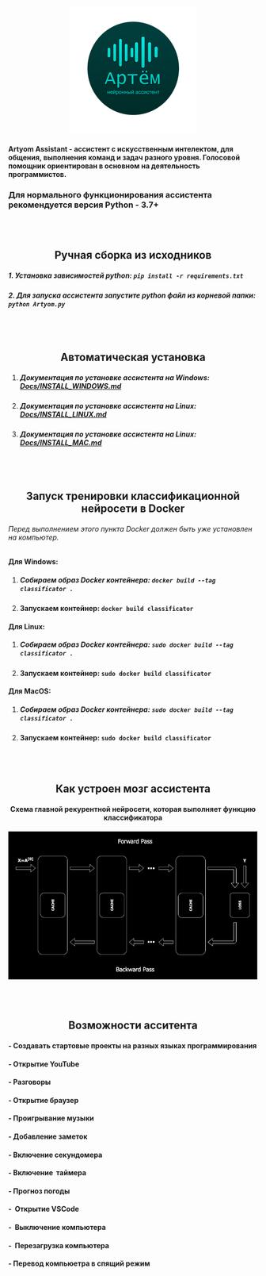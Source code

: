 <p align="center" width="100%"><img src="/Logo/png/RoundLogo256.png"></p>

#### Artyom Assistant - ассистент с искусственным интелектом, для общения, выполнения команд и задач разного уровня. Голосовой помощник ориентирован в основном на деятельность программистов.

### Для нормального функционирования ассистента рекомендуется версия Python - 3.7+
  <br></br>
## <center>**Ручная сборка из исходников**</center>

##### 1. Установка зависимостей python: `pip install -r requirements.txt`

##### 2. Для запуска ассистента запустите python файл из корневой папки: `python Artyom.py`
  <br></br>
## <center>**Автоматическая установка**</center>

1. ##### Документация по установке ассистента на Windows: [Docs/INSTALL_WINDOWS.md](/Docs/INSTALL_WINDOWS.md)

2. ##### Документация по установке ассистента на Linux: [Docs/INSTALL_LINUX.md](/Docs/INSTALL_LINUX.md)

3. ##### Документация по установке ассистента на Linux: [Docs/INSTALL_MAC.md](/Docs/INSTALL_MAC.md)
  <br></br>
## <center>**Запуск тренировки классификационной нейросети в Docker**</center>
###### Перед выполнением этого пункта Docker должен быть уже установлен на компьютер.
#### Для Windows:
1. ##### Собираем образ Docker контейнера: `docker build --tag classificator .`
2. #### Запускаем контейнер: `docker build classificator`
#### Для Linux:
1. ##### Собираем образ Docker контейнера: `sudo docker build --tag classificator .`
2. #### Запускаем контейнер: `sudo docker build classificator`
#### Для MacOS:
1. ##### Собираем образ Docker контейнера: `sudo docker build --tag classificator .`
2. #### Запускаем контейнер: `sudo docker build classificator`
<br></br>
## <center>Как устроен мозг ассистента</center>

#### <center>Схема главной рекурентной нейросети, которая выполняет функцию классификатора</center>

<p align="center" width="100%"><img src="/.github/1_7O3HgFUz_7yeHerUxk0h7A.gif"></p>

<br></br>
## <center>Возможности асситента</center>

#### - Создавать стартовые проекты на разных языках программирования

#### - Открытие YouTube

#### - Разговоры

#### - Открытие браузер

#### - Проигрывание музыки

#### - Добавление заметок

#### - Включение секундомера

#### - Включение  таймера

#### - Прогноз погоды

#### -  Открытие VSCode

#### -  Выключение компьютера

#### -  Перезагрузка компьютера

#### - Перевод компьюетра в спящий режим